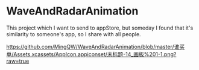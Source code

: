 # WaveAndRadarAnimation

This project which I want to send to appStore, but someday I found that it's similarity to someone's app,
so I share with all people.


https://github.com/MingQW/WaveAndRadarAnimation/blob/master/谁买单/Assets.xcassets/AppIcon.appiconset/未标题-14_画板%201-1.png?raw=true
